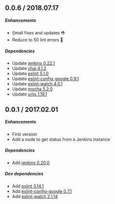 ## 0.0.6 / 2018.07.17
##### Enhancements
- Small fixes and updates ⛑
- Reduce to 50 lint errors 🎩

##### Dependencies
- Update [jenkins 0.22.1](https://github.com/silas/node-jenkins/releases)
- Update [chai 4.1.2](https://github.com/chaijs/chai/blob/master/History.md)
- Update [eslint 5.1.0](https://github.com/eslint/eslint/releases)
- Update [eslint-config-google 0.9.1](https://github.com/google/eslint-config-google/releases)
- Update [eslint-watch 4.0.1](https://github.com/rizowski/eslint-watch/releases)
- Update [mocha 5.2.0](https://github.com/mochajs/mocha/blob/master/CHANGELOG.md)
- Update [urijs 1.19.1](https://github.com/medialize/URI.js/blob/gh-pages/CHANGELOG.md)

## 0.0.1 / 2017.02.01
##### Enhancements
- First version
- Add a node to get status from a Jenkins instance

##### Dependencies
- Add [jenkins 0.20.0](https://github.com/silas/node-jenkins/releases)

##### Dev dependencies
- Add [eslint 3.14.1](https://github.com/eslint/eslint/releases)
- Add [eslint-config-google 0.7.1](https://github.com/google/eslint-config-google/releases)
- Add [eslint-watch 2.1.14](https://github.com/rizowski/eslint-watch/releases)
